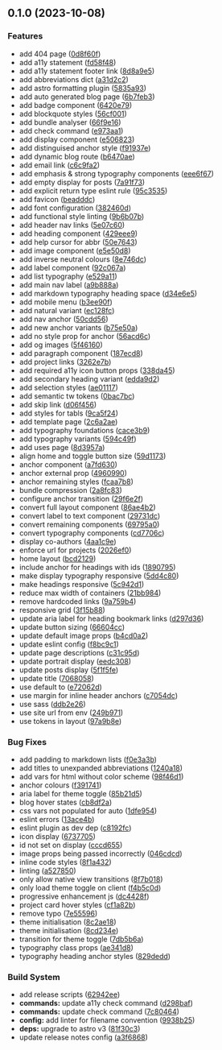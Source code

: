 

## 0.1.0 (2023-10-08)


### Features

* add 404 page ([0d8f60f](https://github.com/bardenha/portfolio/commit/0d8f60f81f611613b0aefbbf568cf7b0158783d8))
* add a11y statement ([fd58f48](https://github.com/bardenha/portfolio/commit/fd58f48db80063448f5d091e63e72c3dc71afe59))
* add a11y statement footer link ([8d8a9e5](https://github.com/bardenha/portfolio/commit/8d8a9e5a1b109e3dfcbfba7bc37586355fda985d))
* add abbreviations dict ([a31d2c2](https://github.com/bardenha/portfolio/commit/a31d2c2f35d37c21e3db52e25548ea82231ef124))
* add astro formatting plugin ([5835a93](https://github.com/bardenha/portfolio/commit/5835a93d61b9fbfa0ecf9b2ae507cf375de99455))
* add auto generated blog page ([6b7feb3](https://github.com/bardenha/portfolio/commit/6b7feb363967e61451149c271f7030a77e889f07))
* add badge component ([6420e79](https://github.com/bardenha/portfolio/commit/6420e79be3d866152a99d6b0eab1cc34d28dfffe))
* add blockquote styles ([56cf001](https://github.com/bardenha/portfolio/commit/56cf001f4fb6a9a79ca5ba3154d169450b6f3962))
* add bundle analyser ([66f9e16](https://github.com/bardenha/portfolio/commit/66f9e16fa545c51e0fd876e48243964b9354fb5b))
* add check command ([e973aa1](https://github.com/bardenha/portfolio/commit/e973aa1c84aaf4f5ba4db761924956b488c848d4))
* add display component ([e506823](https://github.com/bardenha/portfolio/commit/e50682386868648f57c65e06441c1de46dde24e7))
* add distinguised anchor style ([f91937e](https://github.com/bardenha/portfolio/commit/f91937e7557a55381926683459dd6ed4d2e3dc93))
* add dynamic blog route ([b6470ae](https://github.com/bardenha/portfolio/commit/b6470aee284e41c6a20832a270a2d52a7f0a77b9))
* add email link ([c6c9fa2](https://github.com/bardenha/portfolio/commit/c6c9fa28ef5101b774d03d74097b373e3ceba284))
* add emphasis & strong typography components ([eee6f67](https://github.com/bardenha/portfolio/commit/eee6f67e65f30e4f00aab7aadd1f7faa04164438))
* add empty display for posts ([7a91f73](https://github.com/bardenha/portfolio/commit/7a91f739ab419e0c6a4235192cda97cd90fdce11))
* add explicit return type eslint rule ([95c3535](https://github.com/bardenha/portfolio/commit/95c3535e9d0ace48f31232586f6e588ed3abcc26))
* add favicon ([beadddc](https://github.com/bardenha/portfolio/commit/beadddcf9e9731a8d644f8ceb088ab82f51bfef9))
* add font configuration ([382460d](https://github.com/bardenha/portfolio/commit/382460dfe124cd33ce6e5ba0a0ec09687b8c74af))
* add functional style linting ([9b6b07b](https://github.com/bardenha/portfolio/commit/9b6b07bf3651562c25af393c0c4554b658fcace9))
* add header nav links ([5e07c60](https://github.com/bardenha/portfolio/commit/5e07c60e2718457610a76b505c0edd18660bd1f0))
* add heading component ([429eee9](https://github.com/bardenha/portfolio/commit/429eee90c920747558b7293ee7f88580d5e658f3))
* add help cursor for abbr ([50e7643](https://github.com/bardenha/portfolio/commit/50e76434af5f1254bd58629170ebd4537d8f3810))
* add image component ([e5e50d8](https://github.com/bardenha/portfolio/commit/e5e50d8f3a104ee72f738bb275a966becea5d00c))
* add inverse neutral colours ([8e746dc](https://github.com/bardenha/portfolio/commit/8e746dce73fcae0ed9bd9d2c7f3bbf5366d2d810))
* add label component ([92c067a](https://github.com/bardenha/portfolio/commit/92c067aa725d8eeb2545865f72c54544041bc8d1))
* add list typography ([e529a11](https://github.com/bardenha/portfolio/commit/e529a114f7506c608cc70d9ba47f37fc6f023362))
* add main nav label ([a9b888a](https://github.com/bardenha/portfolio/commit/a9b888af953faa03b1b26ee0ee319f424856aae6))
* add markdown typography heading space ([d34e6e5](https://github.com/bardenha/portfolio/commit/d34e6e5d7dc905e4145cfecbf7df2c2a5e372eb6))
* add mobile menu ([b3ee90f](https://github.com/bardenha/portfolio/commit/b3ee90f16c5a647a85c882b64b76625a46e44baf))
* add natural variant ([ec128fc](https://github.com/bardenha/portfolio/commit/ec128fc5605c5c18d45aaab14f43a68fd608e9e6))
* add nav anchor ([50cdd56](https://github.com/bardenha/portfolio/commit/50cdd568d230f9a210715be1df88fb896f424081))
* add new anchor variants ([b75e50a](https://github.com/bardenha/portfolio/commit/b75e50ae84234cfc987952f01152e634a8f7b287))
* add no style prop for anchor ([56acd6c](https://github.com/bardenha/portfolio/commit/56acd6cea47794cbac9e90c5a5d207a4d6737ff4))
* add og images ([5f46160](https://github.com/bardenha/portfolio/commit/5f4616062490649e46d74a8dc413ef8836cc72cc))
* add paragraph component ([187ecd8](https://github.com/bardenha/portfolio/commit/187ecd8971298c186b42fb82a7506a75797ba7fc))
* add project links ([3262e7b](https://github.com/bardenha/portfolio/commit/3262e7bd96b555a65fc62c16fdfc2d419210e43e))
* add required a11y icon button props ([338da45](https://github.com/bardenha/portfolio/commit/338da4510a4300ef18cb881e8dfb2524d1203657))
* add secondary heading variant ([edda9d2](https://github.com/bardenha/portfolio/commit/edda9d2ca7190c7e1d15b73d7cb2ec93f6c40f41))
* add selection styles ([ae01117](https://github.com/bardenha/portfolio/commit/ae01117f6bac267a0da7573cb3fc203446812688))
* add semantic tw tokens ([0bac7bc](https://github.com/bardenha/portfolio/commit/0bac7bc2370cf3f1f3071ac0343632cb6e7444ec))
* add skip link ([d06f456](https://github.com/bardenha/portfolio/commit/d06f456b3dee0ad31128edc81eab4c56123bbbaf))
* add styles for tabls ([9ca5f24](https://github.com/bardenha/portfolio/commit/9ca5f24bea4950a04e443993b43001769826dcf6))
* add template page ([2c6a2ae](https://github.com/bardenha/portfolio/commit/2c6a2ae7a727b28156260dab394200743109251c))
* add typography foundations ([cace3b9](https://github.com/bardenha/portfolio/commit/cace3b936d0ceaf95bce6215e2742614f260f2d6))
* add typography variants ([594c49f](https://github.com/bardenha/portfolio/commit/594c49fd249af6e4e8d7bf847f409ce09fa080a7))
* add uses page ([8d3957a](https://github.com/bardenha/portfolio/commit/8d3957a7f0854fb2e0694e781f2c6ddc2e43cb61))
* align home and toggle button size ([59d1173](https://github.com/bardenha/portfolio/commit/59d1173d9c82437a8c27708c4ddc7538081abb7f))
* anchor component ([a7fd630](https://github.com/bardenha/portfolio/commit/a7fd630346c89417a19c0c7459c2b2d6a8918cd0))
* anchor external prop ([4960990](https://github.com/bardenha/portfolio/commit/4960990c9cb7132371379750d6fccd51efbb6895))
* anchor remaining styles ([fcaa7b8](https://github.com/bardenha/portfolio/commit/fcaa7b8e9d984a39118160ed24cedcd33ea05aba))
* bundle compression ([2a8fc83](https://github.com/bardenha/portfolio/commit/2a8fc83db123fe320dc01dcf4f181ad310c84e53))
* configure anchor transition ([29f6e2f](https://github.com/bardenha/portfolio/commit/29f6e2f9c0d8b397d6085d6df7f3fa5b7b71d1a6))
* convert full layout component ([86ae4b2](https://github.com/bardenha/portfolio/commit/86ae4b2512ab9920d3ee410a664afb2c2668bf67))
* convert label to text component ([29731dc](https://github.com/bardenha/portfolio/commit/29731dcb411864466bf7a9ad790ccc251e0abfcb))
* convert remaining components ([69795a0](https://github.com/bardenha/portfolio/commit/69795a0cacfaa7358d08f46d60b2b11ca50d713f))
* convert typography components ([cd7706c](https://github.com/bardenha/portfolio/commit/cd7706c78ed3ea7f430f5fda8fe93dbe9df3710e))
* display co-authors ([4aa1c9e](https://github.com/bardenha/portfolio/commit/4aa1c9e51c2039afe9e61b795326d581910fdc32))
* enforce url for projects ([2026ef0](https://github.com/bardenha/portfolio/commit/2026ef01717865f6ccd2b1b0fd503e3d7b28bec1))
* home layout ([bcd2129](https://github.com/bardenha/portfolio/commit/bcd2129e7ef61152223d75f5f9e56cb6d04bfdb9))
* include anchor for headings with ids ([1890795](https://github.com/bardenha/portfolio/commit/18907953efc44a895b3f4834dbccdf48e8b6bbe1))
* make display typography responsive ([5dd4c80](https://github.com/bardenha/portfolio/commit/5dd4c80081e430349a282188bf8ceb4a20824b8b))
* make headings responsive ([5c942d1](https://github.com/bardenha/portfolio/commit/5c942d1fe3ffe6d12756dbcbc5c2c1aff25ef5cf))
* reduce max width of containers ([21bb984](https://github.com/bardenha/portfolio/commit/21bb984af2b157b5c0328f6909534cc4e359a5eb))
* remove hardcoded links ([9a759b4](https://github.com/bardenha/portfolio/commit/9a759b40782c3df743abd2f90308dd727b35b59f))
* responsive grid ([3f15b88](https://github.com/bardenha/portfolio/commit/3f15b88818e7cbf4248694a942a06a90ef842db0))
* update aria label for heading bookmark links ([d297d36](https://github.com/bardenha/portfolio/commit/d297d360849b1e295d8556b317427b47816dcc91))
* update button sizing ([66604cc](https://github.com/bardenha/portfolio/commit/66604cc20ac873ca2b5af7affb3d4cbd91c2f386))
* update default image props ([b4cd0a2](https://github.com/bardenha/portfolio/commit/b4cd0a2f2aedaaf9a33a9ed6eb84c1f492b806e7))
* update eslint config ([f8bc9c1](https://github.com/bardenha/portfolio/commit/f8bc9c13b5a2a319ce513a401163518c4d2661c8))
* update page descriptions ([c31c95d](https://github.com/bardenha/portfolio/commit/c31c95d3172139de4fd78a7f85f8a92b0dbe3a94))
* update portrait display ([eedc308](https://github.com/bardenha/portfolio/commit/eedc30893d35be379ae0c9ad5c144b22af1ada8d))
* update posts display ([5f1f5fe](https://github.com/bardenha/portfolio/commit/5f1f5fe10de3dc12d76a95ed245bc97c8c57e415))
* update title ([7068058](https://github.com/bardenha/portfolio/commit/70680584f4db5ab6400af9df58b3b96d5a9621f7))
* use default to ([e72062d](https://github.com/bardenha/portfolio/commit/e72062d5a4d916fdeaec7b461ceb3863c965075d))
* use margin for inline header anchors ([c7054dc](https://github.com/bardenha/portfolio/commit/c7054dcd9c773e592a839c2e8fc9637b0a7c3f41))
* use sass ([ddb2e26](https://github.com/bardenha/portfolio/commit/ddb2e269b14f79d0878afbb57908d27553e2e44e))
* use site url from env ([249b971](https://github.com/bardenha/portfolio/commit/249b9711a8f37a88d3129a05b7c0ea665902feb4))
* use tokens in layout ([97a9b8e](https://github.com/bardenha/portfolio/commit/97a9b8e263df60de757c2c4c6a986245d219b9c5))


### Bug Fixes

* add padding to markdown lists ([f0e3a3b](https://github.com/bardenha/portfolio/commit/f0e3a3b4315b3faa535bec13999d78ae5f61974c))
* add titles to unexpanded abbreviations ([1240a18](https://github.com/bardenha/portfolio/commit/1240a18d8c227f3738001595be135988f7bdcbc1))
* add vars for html without color scheme ([98f46d1](https://github.com/bardenha/portfolio/commit/98f46d17ac99915a6a21c9b8bfc849df45fbfaee))
* anchor colours ([f391741](https://github.com/bardenha/portfolio/commit/f3917414d8cbc5844d1047fbc8220f5e153cb484))
* aria label for theme toggle ([85b21d5](https://github.com/bardenha/portfolio/commit/85b21d5338b3f8d5c3d7b99f83eeda67423bf8e9))
* blog hover states ([cb8df2a](https://github.com/bardenha/portfolio/commit/cb8df2a5513663e53fe445a65c1bd6fc3c0e3d53))
* css vars not populated for auto ([1dfe954](https://github.com/bardenha/portfolio/commit/1dfe954ab0592abb988d3d91dc2416d45c9e23f1))
* eslint errors ([13ace4b](https://github.com/bardenha/portfolio/commit/13ace4b09c2978eb7110dc8ba147a783e7223fbd))
* eslint plugin as dev dep ([c8192fc](https://github.com/bardenha/portfolio/commit/c8192fc668b028ca33e020e20bc4400b0b1302ba))
* icon display ([6737705](https://github.com/bardenha/portfolio/commit/6737705201632d9c9d4ad47769f6918c11a7c2e9))
* id not set on display ([cccd655](https://github.com/bardenha/portfolio/commit/cccd655b1386603c5641b8fce6983998f6d354a8))
* image props being passed incorrectly ([046cdcd](https://github.com/bardenha/portfolio/commit/046cdcd26c2cca13d080892b7ea94b31981178f4))
* inline code styles ([8f1a432](https://github.com/bardenha/portfolio/commit/8f1a43298502b8c73db1d45fb99060fe18e06b9e))
* linting ([a527850](https://github.com/bardenha/portfolio/commit/a527850f15ed30ded1655b65a69212baa3c1f474))
* only allow native view transitions ([8f7b018](https://github.com/bardenha/portfolio/commit/8f7b01870881d2e6c09c76e98ca16e72648f94de))
* only load theme toggle on client ([f4b5c0d](https://github.com/bardenha/portfolio/commit/f4b5c0d7efccdda09a153db18a333c9dd42c9364))
* progressive enhancement js ([dc4428f](https://github.com/bardenha/portfolio/commit/dc4428f602083c131742287a1848e7adb908fd10))
* project card hover styles ([cf1a82b](https://github.com/bardenha/portfolio/commit/cf1a82b14433138d179176cf64736859ee8ea842))
* remove typo ([7e55596](https://github.com/bardenha/portfolio/commit/7e555966bfd821a1a22e17b8288365061ee1ce21))
* theme initialisation ([8c2ae18](https://github.com/bardenha/portfolio/commit/8c2ae1842d6a1d21dc2918ca224a3af39f12bb47))
* theme initialisation ([8cd234e](https://github.com/bardenha/portfolio/commit/8cd234eab259f8ab182efa5b79cd109d2e164572))
* transition for theme toggle ([7db5b6a](https://github.com/bardenha/portfolio/commit/7db5b6aacc2d593df78bc94ad6f405665aaa22eb))
* typography class props ([ae341d8](https://github.com/bardenha/portfolio/commit/ae341d8b4a588569f96f66550e55162bdf7ff2c4))
* typography heading anchor styles ([829dedd](https://github.com/bardenha/portfolio/commit/829dedd87e63bd82be88ebda2015095e5691a248))


### Build System

* add release scripts ([62942ee](https://github.com/bardenha/portfolio/commit/62942eee765f198ce9d502127d474d6f75163b96))
* **commands:** update a11y check command ([d298baf](https://github.com/bardenha/portfolio/commit/d298baf54040e3405cfe8fb92e7899742e836461))
* **commands:** update check command ([7c80464](https://github.com/bardenha/portfolio/commit/7c8046476f7e6cc0d262304693235e5102e80585))
* **config:** add linter for filename convention ([9938b25](https://github.com/bardenha/portfolio/commit/9938b250b3738ae6f5a49eed30481f9ad60a7c4b))
* **deps:** upgrade to astro v3 ([81f30c3](https://github.com/bardenha/portfolio/commit/81f30c3fc33822b25927683e796778fa3c749ec5))
* update release notes config ([a3f6868](https://github.com/bardenha/portfolio/commit/a3f68681f031eeec13871d68ac465b9166bc5a6e))
